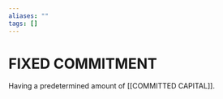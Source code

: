 ```yaml
---
aliases: ""
tags: []
---
```

# FIXED COMMITMENT
Having a predetermined amount of [[COMMITTED CAPITAL]].